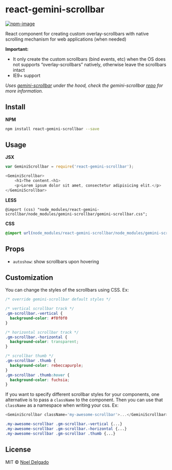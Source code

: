 # react-gemini-scrollbar
[![npm-image](https://img.shields.io/npm/v/react-gemini-scrollbar.svg?style=flat-square)](https://www.npmjs.com/package/react-gemini-scrollbar)

React component for creating custom overlay-scrollbars with native scrolling mechanism for web applications (when needed)

**Important:**

- It only create the custom scrollbars (bind events, etc) when the OS does not supports “overlay-scrollbars” natively, otherwise leave the scrollbars intact
- IE9+ support

*Uses [gemini-scrollbar][1] under the hood, check the gemini-scrollbar [repo][1] for more information.*

## Install

**NPM**

```sh
npm install react-gemini-scrollbar --save
```

## Usage

**JSX**

```js
var GeminiScrollbar = require('react-gemini-scrollbar');

<GeminiScrollbar>
    <h1>The content.<h1>
    <p>Lorem ipsum dolor sit amet, consectetur adipisicing elit.</p>
</GeminiScrollbar>
```

**LESS**

```less
@import (css) "node_modules/react-gemini-scrollbar/node_modules/gemini-scrollbar/gemini-scrollbar.css";
```

**CSS**

```css
@import url(node_modules/react-gemini-scrollbar/node_modules/gemini-scrollbar/gemini-scrollbar.css);
```

## Props
* `autoshow`: show scrollbars upon hovering


## Customization

You can change the styles of the scrollbars using CSS. Ex:

```css
/* override gemini-scrollbar default styles */

/* vertical scrollbar track */
.gm-scrollbar.-vertical {
  background-color: #f0f0f0
}

/* horizontal scrollbar track */
.gm-scrollbar.-horizontal {
  background-color: transparent;
}

/* scrollbar thumb */
.gm-scrollbar .thumb {
  background-color: rebeccapurple;
}
.gm-scrollbar .thumb:hover {
  background-color: fuchsia;
}
```

If you want to specify different scrollbar styles for your components, one
alternative is to pass a `className` to the component. Then you can use that
`className` as a namespace when writing your css. Ex:
```js
<GeminiScrollbar className='my-awesome-scrollbar'>...</GeminiScrollbar>
```

```css
.my-awesome-scrollbar .gm-scrollbar.-vertical {...}
.my-awesome-scrollbar .gm-scrollbar.-horizontal {...}
.my-awesome-scrollbar .gm-scrollbar .thumb {...}
```

## License
MIT © [Noel Delgado][0]

[0]: http://pixelia.me/
[1]: https://github.com/noeldelgado/gemini-scrollbar